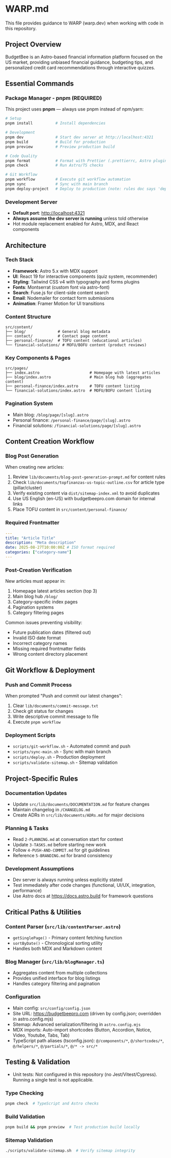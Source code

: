 # WARP.md

This file provides guidance to WARP (warp.dev) when working with code in this repository.

## Project Overview

BudgetBee is an Astro-based financial information platform focused on the US market, providing unbiased financial guidance, budgeting tips, and personalized credit card recommendations through interactive quizzes.

## Essential Commands

### Package Manager - pnpm (REQUIRED)

This project uses **pnpm** — always use pnpm instead of npm/yarn:

```bash
# Setup
pnpm install          # Install dependencies

# Development
pnpm dev              # Start dev server at http://localhost:4321
pnpm build            # Build for production
pnpm preview          # Preview production build

# Code Quality
pnpm format           # Format with Prettier (.prettierrc, Astro plugin)
pnpm check            # Run Astro/TS checks

# Git Workflow
pnpm workflow         # Execute git workflow automation
pnpm sync             # Sync with main branch
pnpm deploy-project   # Deploy to production (note: rules doc says 'deploy', script here is 'deploy-project')
```

### Development Server

- **Default port**: <http://localhost:4321>
- **Always assume the dev server is running** unless told otherwise
- Hot module replacement enabled for Astro, MDX, and React components

## Architecture

### Tech Stack

- **Framework**: Astro 5.x with MDX support
- **UI**: React 19 for interactive components (quiz system, recommender)
- **Styling**: Tailwind CSS v4 with typography and forms plugins
- **Fonts**: Montserrat (custom font via astro-font)
- **Search**: Fuse.js for client-side content search
- **Email**: Nodemailer for contact form submissions
- **Animation**: Framer Motion for UI transitions

### Content Structure

```mermaid
src/content/
├── blog/              # General blog metadata
├── contact/           # Contact page content
├── personal-finance/  # TOFU content (educational articles)
└── financial-solutions/ # MOFU/BOFU content (product reviews)
```

### Key Components & Pages

```mermaid
src/pages/
├── index.astro                      # Homepage with latest articles
├── blog/index.astro                 # Main blog hub (aggregates content)
├── personal-finance/index.astro     # TOFU content listing
└── financial-solutions/index.astro  # MOFU/BOFU content listing
```

### Pagination System

- Main blog: `/blog/page/[slug].astro`
- Personal finance: `/personal-finance/page/[slug].astro`
- Financial solutions: `/financial-solutions/page/[slug].astro`

## Content Creation Workflow

### Blog Post Generation

When creating new articles:

1. Review `lib/documents/blog-post-generation-prompt.md` for content rules
2. Check `lib/documents/topfinanzas-us-topic-outline.csv` for article type (pillar/cluster)
3. Verify existing content via `dist/sitemap-index.xml` to avoid duplicates
4. Use US English (en-US) with budgetbeepro.com domain for internal links
5. Place TOFU content in `src/content/personal-finance/`

### Required Frontmatter

```yaml
---
title: "Article Title"
description: "Meta description"
date: 2025-08-27T10:00:00Z # ISO format required
categories: ["category-name"]
---
```

### Post-Creation Verification

New articles must appear in:

1. Homepage latest articles section (top 3)
2. Main blog hub `/blog/`
3. Category-specific index pages
4. Pagination systems
5. Category filtering pages

Common issues preventing visibility:

- Future publication dates (filtered out)
- Invalid ISO date format
- Incorrect category names
- Missing required frontmatter fields
- Wrong content directory placement

## Git Workflow & Deployment

### Push and Commit Process

When prompted "Push and commit our latest changes":

1. Clear `lib/documents/commit-message.txt`
2. Check git status for changes
3. Write descriptive commit message to file
4. Execute `pnpm workflow`

### Deployment Scripts

- `scripts/git-workflow.sh` - Automated commit and push
- `scripts/sync-main.sh` - Sync with main branch
- `scripts/deploy.sh` - Production deployment
- `scripts/validate-sitemap.sh` - Sitemap validation

## Project-Specific Rules

### Documentation Updates

- Update `src/lib/documents/DOCUMENTATION.md` for feature changes
- Maintain changelog in `/CHANGELOG.md`
- Create ADRs in `src/lib/documents/ADRs.md` for major decisions

### Planning & Tasks

- Read `2-PLANNING.md` at conversation start for context
- Update `3-TASKS.md` before starting new work
- Follow `4-PUSH-AND-COMMIT.md` for git guidelines
- Reference `5-BRANDING.md` for brand consistency

### Development Assumptions

- Dev server is always running unless explicitly stated
- Test immediately after code changes (functional, UI/UX, integration, performance)
- Use Astro docs at <https://docs.astro.build> for framework questions

## Critical Paths & Utilities

### Content Parser (`src/lib/contentParser.astro`)

- `getSinglePage()` - Primary content fetching function
- `sortByDate()` - Chronological sorting utility
- Handles both MDX and Markdown content

### Blog Manager (`src/lib/blogManager.ts`)

- Aggregates content from multiple collections
- Provides unified interface for blog listings
- Handles category filtering and pagination

### Configuration

- Main config: `src/config/config.json`
- Site URL: <https://budgetbeepro.com> (driven by config.json; overridden in astro.config.mjs)
- Sitemap: Advanced serialization/filtering in `astro.config.mjs`
- MDX imports: Auto-import shortcodes (Button, Accordion, Notice, Video, Youtube, Tabs, Tab)
- TypeScript path aliases (tsconfig.json): `@/components/*`, `@/shortcodes/*`, `@/helpers/*`, `@/partials/*`, `@/* -> src/*`

## Testing & Validation

- Unit tests: Not configured in this repository (no Jest/Vitest/Cypress). Running a single test is not applicable.

### Type Checking

```bash
pnpm check  # TypeScript and Astro checks
```

### Build Validation

```bash
pnpm build && pnpm preview  # Test production build locally
```

### Sitemap Validation

```bash
./scripts/validate-sitemap.sh  # Verify sitemap integrity
```
